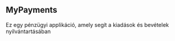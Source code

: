MyPayments
-----------
Ez egy pénzügyi applikáció, amely segít a kiadások és bevételek nyilvántartásában
